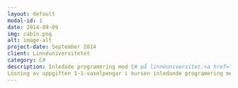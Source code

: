 ```yaml
---
layout: default
modal-id: 1
date: 2014-09-09
img: cabin.png
alt: image-alt
project-date: September 2014
client: Linnéuniversitetet
category: C#
description: Inledade programering med C# på linnéuniversitet.<a href="https://github.com/webb365/1DV402-js23mi-1-1-vaxelpengar">Ladda ner på github</a>
Lösning av uppgiften 1-1-vaxelpengar i kursen inledande programering med C#.
---
```


